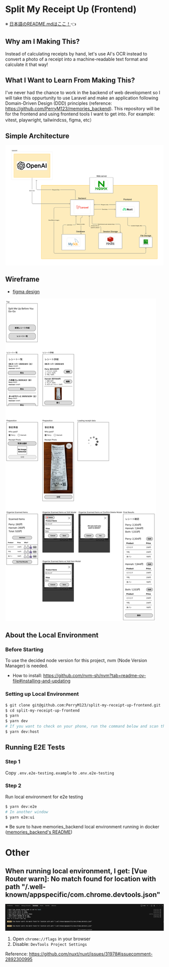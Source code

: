 # Split My Receipt Up (Frontend)

※ [日本語のREADME.mdはここ！](./../README.md)👈

## Why am I Making This?
Instead of calculating receipts by hand, let's use AI's OCR instead to convert a photo of a receipt into a machine-readable text format and calculate it that way!

## What I Want to Learn From Making This?
I've never had the chance to work in the backend of web development so I will take this oppurtunity to use Laravel and make an application following Domain-Driven Design (DDD) principles (reference: https://github.com/PerryM123/memories_backend). This repository will be for the frontend and using frontend tools I want to get into. For example: vitest, playwright, tailwindcss, figma, etc）

## Simple Architecture
![alt text](/docs/images/simple-architecture.jpg)

## Wireframe
- [figma design](https://www.figma.com/design/5YJWfJxPOz41nTYUs3Ecsv/Split-Me-Up-Before-You-Go-Go?node-id=0-1&t=pg6lQGz4q81qqjrR-1)

![alt text](/docs/images/wireframe.jpg)

## About the Local Environment

### Before Starting

To use the decided node version for this project, nvm (Node Version Manager) is needed.
- How to install: https://github.com/nvm-sh/nvm?tab=readme-ov-file#installing-and-updating

### Setting up Local Environment

```sh
$ git clone git@github.com:PerryM123/split-my-receipt-up-frontend.git
$ cd split-my-receipt-up-frontend
$ yarn
$ yarn dev
# If you want to check on your phone, run the command below and scan the QR code 
$ yarn dev:host
```

## Running E2E Tests
### Step 1
Copy `.env.e2e-testing.example` to `.env.e2e-testing`

### Step 2
Run local environment for e2e testing

```sh
$ yarn dev:e2e
# In another window
$ yarn e2e:ui
```

※ Be sure to have memories_backend local environment running in docker ([memories_backend's README](https://github.com/PerryM123/memories_backend/blob/master/docs/README-english.md))

# Other

## When running local environment, I get: [Vue Router warn]: No match found for location with path "/.well-known/appspecific/com.chrome.devtools.json"


![vue-router-warning](/docs/images/vue-router-warning.png)

1. Open `chrome://flags` in your browser
1. Disable: `DevTools Project Settings` 

Reference: https://github.com/nuxt/nuxt/issues/31978#issuecomment-2892300995